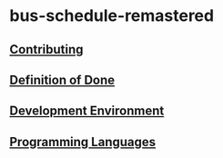 # bus-schedule-remastered

## [Contributing](./CONTRIBUTING.md)

## [Definition of Done](./DOCUMENTATION/DEFINITION_OF_DONE.md)

## [Development Environment](./DOCUMENTATION/DEVELOPMENT_ENVIRONMENT.md)

## [Programming Languages](./DOCUMENTATION/PROGRAMMING_LANGUAGES.md)